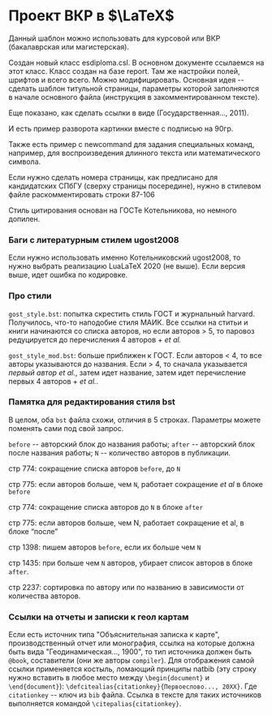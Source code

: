 # Проект ВКР в $\LaTeX$

Данный шаблон можно использовать для курсовой или ВКР (бакалаврская или магистерская). 

Создан новый класс esdiploma.csl. В основном документе ссылаемся на этот класс. 
Класс создан на базе report. Там же настройки полей, шрифтов и всего всего. Можно модифицировать. 
Основная идея -- сделать шаблон титульной страницы, параметры которой заполняются в начале основного файла (инструкция в закомментированном тексте). 

Еще показано, как сделать ссылки в виде (Государственная..., 2011). 

И есть пример разворота картинки вместе с подписью на 90гр.

Также есть пример с newcommand для задания специальных команд, например, для воспроизведения длинного текста или математического символа. 

Если нужно сделать номера страницы, как предписано для кандидатских СПбГУ (сверху страницы посередине), нужно в стилевом файле раскомментировать строки 87-106

Стиль цитирования основан на ГОСТе Котельникова, но немного допилен. 

### Баги с литературным стилем ugost2008

Если нужно использовать именно Котельниковский ugost2008, то нужно выбрать реализацию LuaLaTeX 2020 (не выше). Если версия выше, идет ошибка по кодировке.  

### Про стили

`gost_style.bst`: попытка скрестить стиль ГОСТ и журнальный harvard. Получилось, что-то наподобие стиля МАИК. Все ссылки на ститьи и книги начинаются со списка авторов, но если авторов > 5, то паровоз редуцируется до перечисления 4 авторов + *et al.*

`gost_style_mod.bst`: больше приближен к ГОСТ. Если авторов < 4, то все авторы указываются до названия. Если > 4, то сначала указывается *первый автор et al.*, затем идет название, затем идет перечисление первых 4 авторов + *et al.*. 

### Памятка для редактирования стиля bst

В целом, оба `bst` файла схожи, отличия в 5 строках. Параметры можете поменять сами под свой запрос. 

`before` -- авторский блок до названия работы;
`after` -- авторский блок после названия работы;
`N` -- количество авторов в публикации.

стр 774: сокращение списка авторов `before`, до `N`

стр 775: если авторов больше, чем `N`, работает сокращение *et al* в блоке `before`

стр 774: сокращение списка авторов до `N` в блоке `after`

стр 775: если авторов больше, чем N, работает сокращение et al, в блоке “после”

стр 1398: пишем авторов `before`, если их больше чем `N`

стр 1435: при больше чем `N` авторов, убирает список авторов в блоке `after`.

стр 2237: сортировка по автору или по названию в зависимости от количества авторов.  

### Ссылки на отчеты и записки к геол картам

Если есть источник типа "Объяснительная записка к карте", производственный отчет или монография, ссылка на которые должна быть вида "Геодинамическая..., 1900", то тип источника должен быть `@book`, составители (они же авторы `compiler`). Для отображения самой ссылки применяется костыль, ломающий принципы natbib (эту строку нужно вставить в любое место между `\begin{document}` и `\end{document}`): `\defcitealias{citationkey}{Первоеслово..., 20XX}`. Где `citationkey` -- ключ из `bib` файла. Ссылка в тексте для таких источников выполняется командой `\citepalias{citationkey}`. 
